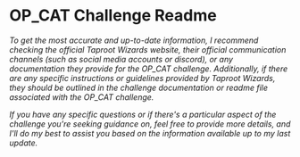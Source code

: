 # **OP_CAT Challenge Readme**

*To get the most accurate and up-to-date information, I recommend checking the official Taproot Wizards website, their official communication channels (such as social media accounts or discord), or any documentation they provide for the OP_CAT challenge. Additionally, if there are any specific instructions or guidelines provided by Taproot Wizards, they should be outlined in the challenge documentation or readme file associated with the OP_CAT challenge.*

*If you have any specific questions or if there's a particular aspect of the challenge you're seeking guidance on, feel free to provide more details, and I'll do my best to assist you based on the information available up to my last update.*
